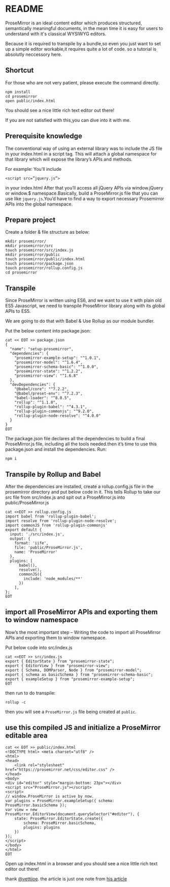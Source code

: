 # README

ProseMirror is an ideal content editor which produces structured, semantically meaningful documents, in the mean time it is easy for users to understand with it's classical WYSIWYG editors.

Because it is required to transpile by a bundle,so even you just want to set up a simple editor workable,it requires quite a lot of code. so a tutorial is absolutly neccessory here.

## Shortcut

For those who are not very patient, please execute the command directly.

	npm install
	cd prosemirror
	open public/index.html

You should see a nice little rich text editor out there!

If you are not satisfied with this,you can dive into it with me.


## Prerequisite knowledge

The conventional way of using an external library was to include the JS file in your index.html in a script tag. This will attach a global namespace for that library which will expose the library’s APIs and methods.

For example: You’ll include 

	<script src=”jquery.js”> 

in your index.html After that you’ll access all jQuery APIs via window.jQuery or window.$ namespace.Basically, build a ProseMirror.js file that you can use like `jquery.js`.You’d have to find a way to export necessary Prosemirror APIs into the global namespace.


## Prepare project 

Create a folder & file structure as below:

	mkdir prosemirror/
	mkdir prosemirror/src       
	touch prosemirror/src/index.js
	mkdir prosemirror/public
	touch prosemirror/public/index.html
	touch prosemirror/package.json
	touch prosemirror/rollup.config.js
	cd prosemirror

## Transpile

Since ProseMirror is written using ES6, and we want to use it with plain old ES5 Javascript, we need to transpile ProseMirror library along with its global APIs to ES5.

We are going to do that with Babel & Use Rollup as our module bundler.

Put the below content into package.json:

	cat << EOT >> package.json 
	{
	  "name": "setup-prosemirror",
	  "dependencies": {
	    "prosemirror-example-setup": "^1.0.1",
	    "prosemirror-model": "^1.6.4",
	    "prosemirror-schema-basic": "^1.0.0",
	    "prosemirror-state": "^1.2.2",
	    "prosemirror-view": "^1.6.8"
	  },
	  "devDependencies": {
	    "@babel/core": "^7.2.2",
	    "@babel/preset-env": "^7.2.3",
	    "babel-loader": "^8.0.5",
	    "rollup": "^1.1.0",
	    "rollup-plugin-babel": "^4.3.1",
	    "rollup-plugin-commonjs": "^9.2.0",
	    "rollup-plugin-node-resolve": "^4.0.0"
	  }
	}
	EOT

The package.json file declares all the dependencies to build a final ProseMirror.js file, including all the tools needed.then it’s time to use this package.json and install the dependencies. Run:

	npm i

##  Transpile by Rollup and Babel

After the dependencies are installed, create a rollup.config.js file in the prosemirror directory and put below code in it. This tells Rollup to take our src file from src/index.js and spit out a ProseMirror.js into public/ProseMirror.js

	cat <<EOT >> rollup.config.js
	import babel from 'rollup-plugin-babel';
	import resolve from 'rollup-plugin-node-resolve';
	import commonJS from 'rollup-plugin-commonjs'
	export default {
	  input: './src/index.js',
	  output: {
	    format: 'iife',
	    file: 'public/ProseMirror.js',
	    name: 'ProseMirror'
	  },
	  plugins: [
	      babel(),
	      resolve(),
	      commonJS({
	        include: 'node_modules/**'
	      })
	    ],
	};
	EOT

## import all ProseMirror APIs and exporting them to window namespace

Now’s the most important step – Writing the code to import all ProseMirror APIs and exporting them to window namespace.

Put below code into src/index.js
	
	cat <<EOT >> src/index.js
	export { EditorState } from "prosemirror-state";
	export { EditorView } from "prosemirror-view";
	export { Schema, DOMParser, Node } from "prosemirror-model";
	export { schema as basicSchema } from "prosemirror-schema-basic";
	export { exampleSetup } from "prosemirror-example-setup";
	EOT

then run to do transpile:

	rollup -c

then you will see a `ProseMirror.js` file being created at `public`.

## use this compiled JS and initialize a ProseMirror editable area

	cat << EOT >> public/index.html
	<!DOCTYPE html> <meta charset="utf8" />
	<html>
	<head>
	    <link rel="stylesheet" href="https://prosemirror.net/css/editor.css" />
	</head>
	<body>
	<div id="editor" style="margin-bottom: 23px"></div>
	<script src="ProseMirror.js"></script>
	<script>
	// window.ProseMirror is active by now.
	var plugins = ProseMirror.exampleSetup({ schema: ProseMirror.basicSchema });
	var view = new ProseMirror.EditorView(document.querySelector("#editor"), {
	    state: ProseMirror.EditorState.create({
	        schema: ProseMirror.basicSchema,
	        plugins: plugins
	    })
	});
	</script>
	</body>
	</html>
	EOT

Open up index.html in a browser and you should see a nice little rich text editor out there!

thank [@vettijoe](https://twitter.com/@vettijoe).
the article is just one note from [his article](http://hexopress.com/@joe/blog/2019/01/07/how-to-install-use-prosemirror-in-your-project
)
